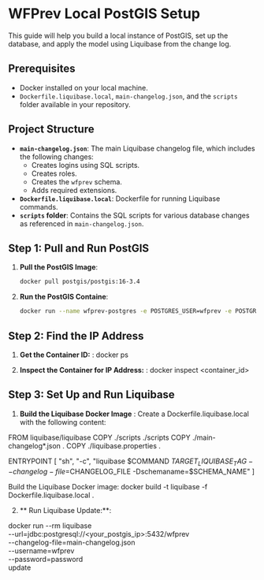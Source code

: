 # WFPrev Local PostGIS Setup

This guide will help you build a local instance of PostGIS, set up the database, and apply the model using Liquibase from the change log.

## Prerequisites

- Docker installed on your local machine.
- `Dockerfile.liquibase.local`, `main-changelog.json`, and the `scripts` folder available in your repository.

## Project Structure

- **`main-changelog.json`**: The main Liquibase changelog file, which includes the following changes:
  - Creates logins using SQL scripts.
  - Creates roles.
  - Creates the `wfprev` schema.
  - Adds required extensions.
- **`Dockerfile.liquibase.local`**: Dockerfile for running Liquibase commands.
- **`scripts` folder**: Contains the SQL scripts for various database changes as referenced in `main-changelog.json`.

## Step 1: Pull and Run PostGIS

1. **Pull the PostGIS Image**:

   ```bash
   docker pull postgis/postgis:16-3.4

2. **Run the PostGIS Containe**:

   ```bash
   docker run --name wfprev-postgres -e POSTGRES_USER=wfprev -e POSTGRES_PASSWORD=password -p 5432:5432 -d postgis/postgis:16-3.4

## Step 2: Find the IP Address

1. **Get the Container ID:** :
    docker ps

2. **Inspect the Container for IP Address:** :
    docker inspect <container_id>

## Step 3: Set Up and Run Liquibase

1. **Build the Liquibase Docker Image** :
Create a Dockerfile.liquibase.local with the following content:

FROM liquibase/liquibase
COPY ./scripts ./scripts
COPY ./main-changelog*.json .
COPY ./liquibase.properties .

ENTRYPOINT [ "sh", "-c", "liquibase $COMMAND $TARGET_LIQUIBASE_TAG --changelog-file=$CHANGELOG_FILE -Dschemaname=$SCHEMA_NAME" ]

Build the Liquibase Docker image:
docker build -t liquibase -f Dockerfile.liquibase.local .

2. ** Run Liquibase Update:**:

docker run --rm liquibase \
    --url=jdbc:postgresql://<your_postgis_ip>:5432/wfprev \
    --changelog-file=main-changelog.json \
    --username=wfprev \
    --password=password \
    update